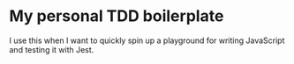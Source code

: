 # My personal TDD boilerplate

I use this when I want to quickly spin up a playground for writing JavaScript and testing it with Jest.
